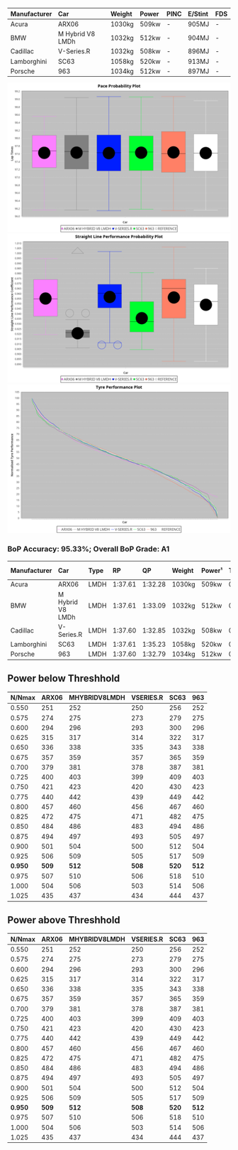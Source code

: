 |Manufacturer|Car|Weight|Power|PINC|E/Stint|FDS|
|:-|:-|:-|:-|:-|:-|:-|
|Acura|ARX06|1030kg|509kw|-|905MJ|-|
|BMW|M Hybrid V8 LMDh|1032kg|512kw|-|904MJ|-|
|Cadillac|V-Series.R|1032kg|508kw|-|896MJ|-|
|Lamborghini|SC63|1058kg|520kw|-|913MJ|-|
|Porsche|963|1034kg|512kw|-|897MJ|-|

![PACECHART](./IMG/AUTO.png)
![STRAIGHTLINEPERFORMANCECHART](./IMG/AUTO_sp.png)
![TYREPERFORMANCECHART](./IMG/AUTO_tw.png)

### BoP Accuracy: 95.33%; Overall BoP Grade: A1
|Manufacturer|Car|Type|RP|QP|Weight|Power¹|Threshhold|PINC|Power²|E/Stint|AVG Vmax|FDS|RDLC|L/Stint|BOP-Grade|ModelAccuracy|ModelPoints|Match%|
|:-|:-|:-|:-|:-|:-|:-|:-|:-|:-|:-|:-|:-|:-|:-|:-|:-|:-|:-|
|Acura|ARX06|LMDH|1:37.61|1:32.28|1030kg|509kw|0.0kph|-|509kw|905MJ|315.75kph|-|1.04|29|+B1|100.00%|995|86.19%|
|BMW|M Hybrid V8 LMDh|LMDH|1:37.61|1:33.09|1032kg|512kw|0.0kph|-|512kw|904MJ|311.31kph|-|1.04|29|~A1|98.60%|1690|100.00%|
|Cadillac|V-Series.R|LMDH|1:37.60|1:32.85|1032kg|508kw|0.0kph|-|508kw|896MJ|315.37kph|-|1.03|29|~A1|91.10%|1770|98.56%|
|Lamborghini|SC63|LMDH|1:37.61|1:35.23|1058kg|520kw|0.0kph|-|520kw|913MJ|312.29kph|-|1.03|29|+A2|96.77%|419|91.89%|
|Porsche|963|LMDH|1:37.60|1:32.79|1034kg|512kw|0.0kph|-|512kw|897MJ|316.00kph|-|1.03|29|~A1|93.14%|5746|100.00%|

## Power below Threshhold
|N/Nmax|ARX06|MHYBRIDV8LMDH|VSERIES.R|SC63|963|
|:-|:-|:-|:-|:-|:-|
|0.550|251|252|250|256|252|
|0.575|274|275|273|279|275|
|0.600|294|296|293|300|296|
|0.625|315|317|314|322|317|
|0.650|336|338|335|343|338|
|0.675|357|359|357|365|359|
|0.700|379|381|378|387|381|
|0.725|400|403|399|409|403|
|0.750|421|423|420|430|423|
|0.775|440|442|439|449|442|
|0.800|457|460|456|467|460|
|0.825|472|475|471|482|475|
|0.850|484|486|483|494|486|
|0.875|494|497|493|505|497|
|0.900|501|504|500|512|504|
|0.925|506|509|505|517|509|
|**0.950**|**509**|**512**|**508**|**520**|**512**|
|0.975|507|510|506|518|510|
|1.000|504|506|503|514|506|
|1.025|435|437|434|444|437|

## Power above Threshhold
|N/Nmax|ARX06|MHYBRIDV8LMDH|VSERIES.R|SC63|963|
|:-|:-|:-|:-|:-|:-|
|0.550|251|252|250|256|252|
|0.575|274|275|273|279|275|
|0.600|294|296|293|300|296|
|0.625|315|317|314|322|317|
|0.650|336|338|335|343|338|
|0.675|357|359|357|365|359|
|0.700|379|381|378|387|381|
|0.725|400|403|399|409|403|
|0.750|421|423|420|430|423|
|0.775|440|442|439|449|442|
|0.800|457|460|456|467|460|
|0.825|472|475|471|482|475|
|0.850|484|486|483|494|486|
|0.875|494|497|493|505|497|
|0.900|501|504|500|512|504|
|0.925|506|509|505|517|509|
|**0.950**|**509**|**512**|**508**|**520**|**512**|
|0.975|507|510|506|518|510|
|1.000|504|506|503|514|506|
|1.025|435|437|434|444|437|
